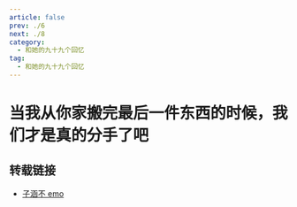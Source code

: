 ```yaml
---
article: false
prev: ./6
next: ./8
category:
  - 和她的九十九个回忆
tag:
  - 和她的九十九个回忆
---
```


# 当我从你家搬完最后一件东西的时候，我们才是真的分手了吧

<!-- more -->
<BiliBili bvid="BV1Gd4y1z796"  title="当我从你家搬完最后一件东西的时候，我们才是真的分手了吧" noDanmaku />

## 转载链接

- [子涵不 emo](https://space.bilibili.com/173893049)
